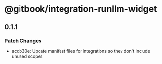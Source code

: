 # @gitbook/integration-runllm-widget

## 0.1.1

### Patch Changes

-   acdb30e: Update manifest files for integrations so they don't include unused scopes
